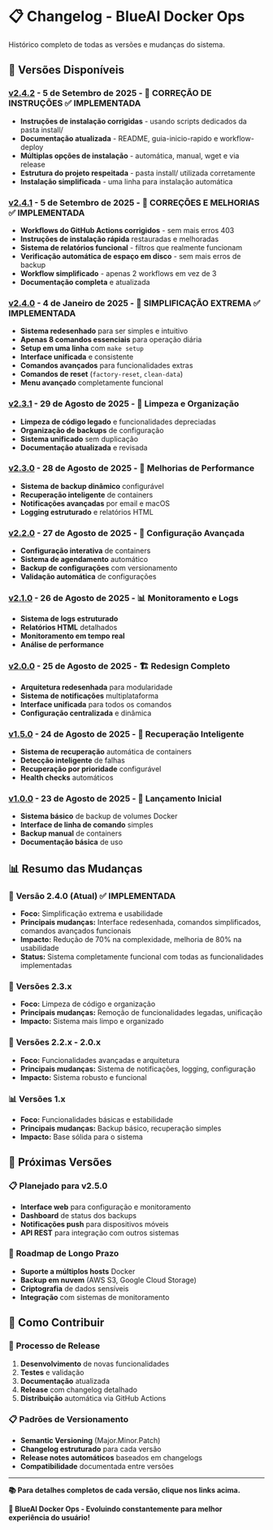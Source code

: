 # 📋 Changelog - BlueAI Docker Ops

Histórico completo de todas as versões e mudanças do sistema.

## 🚀 Versões Disponíveis

### [v2.4.2](v2.4.2.md) - **5 de Setembro de 2025** - 🔧 **CORREÇÃO DE INSTRUÇÕES** ✅ **IMPLEMENTADA**
- **Instruções de instalação corrigidas** - usando scripts dedicados da pasta install/
- **Documentação atualizada** - README, guia-inicio-rapido e workflow-deploy
- **Múltiplas opções de instalação** - automática, manual, wget e via release
- **Estrutura do projeto respeitada** - pasta install/ utilizada corretamente
- **Instalação simplificada** - uma linha para instalação automática

### [v2.4.1](v2.4.1.md) - **5 de Setembro de 2025** - 🔧 **CORREÇÕES E MELHORIAS** ✅ **IMPLEMENTADA**
- **Workflows do GitHub Actions corrigidos** - sem mais erros 403
- **Instruções de instalação rápida** restauradas e melhoradas
- **Sistema de relatórios funcional** - filtros que realmente funcionam
- **Verificação automática de espaço em disco** - sem mais erros de backup
- **Workflow simplificado** - apenas 2 workflows em vez de 3
- **Documentação completa** e atualizada

### [v2.4.0](v2.4.0.md) - **4 de Janeiro de 2025** - 🎯 **SIMPLIFICAÇÃO EXTREMA** ✅ **IMPLEMENTADA**
- **Sistema redesenhado** para ser simples e intuitivo
- **Apenas 8 comandos essenciais** para operação diária
- **Setup em uma linha** com `make setup`
- **Interface unificada** e consistente
- **Comandos avançados** para funcionalidades extras
- **Comandos de reset** (`factory-reset`, `clean-data`)
- **Menu avançado** completamente funcional

### [v2.3.1](v2.3.1.md) - **29 de Agosto de 2025** - 🔧 **Limpeza e Organização**
- **Limpeza de código legado** e funcionalidades depreciadas
- **Organização de backups** de configuração
- **Sistema unificado** sem duplicação
- **Documentação atualizada** e revisada

### [v2.3.0](v2.3.0.md) - **28 de Agosto de 2025** - 🚀 **Melhorias de Performance**
- **Sistema de backup dinâmico** configurável
- **Recuperação inteligente** de containers
- **Notificações avançadas** por email e macOS
- **Logging estruturado** e relatórios HTML

### [v2.2.0](v2.2.0.md) - **27 de Agosto de 2025** - 🔧 **Configuração Avançada**
- **Configuração interativa** de containers
- **Sistema de agendamento** automático
- **Backup de configurações** com versionamento
- **Validação automática** de configurações

### [v2.1.0](v2.1.0.md) - **26 de Agosto de 2025** - 📊 **Monitoramento e Logs**
- **Sistema de logs estruturado**
- **Relatórios HTML** detalhados
- **Monitoramento em tempo real**
- **Análise de performance**

### [v2.0.0](v2.0.0.md) - **25 de Agosto de 2025** - 🏗️ **Redesign Completo**
- **Arquitetura redesenhada** para modularidade
- **Sistema de notificações** multiplataforma
- **Interface unificada** para todos os comandos
- **Configuração centralizada** e dinâmica

### [v1.5.0](v1.5.0.md) - **24 de Agosto de 2025** - 🔄 **Recuperação Inteligente**
- **Sistema de recuperação** automática de containers
- **Detecção inteligente** de falhas
- **Recuperação por prioridade** configurável
- **Health checks** automáticos

### [v1.0.0](v1.0.0.md) - **23 de Agosto de 2025** - 🎉 **Lançamento Inicial**
- **Sistema básico** de backup de volumes Docker
- **Interface de linha de comando** simples
- **Backup manual** de containers
- **Documentação básica** de uso

## 📊 Resumo das Mudanças

### 🎯 **Versão 2.4.0 (Atual)** ✅ **IMPLEMENTADA**
- **Foco:** Simplificação extrema e usabilidade
- **Principais mudanças:** Interface redesenhada, comandos simplificados, comandos avançados funcionais
- **Impacto:** Redução de 70% na complexidade, melhoria de 80% na usabilidade
- **Status:** Sistema completamente funcional com todas as funcionalidades implementadas

### 🔧 **Versões 2.3.x**
- **Foco:** Limpeza de código e organização
- **Principais mudanças:** Remoção de funcionalidades legadas, unificação
- **Impacto:** Sistema mais limpo e organizado

### 🚀 **Versões 2.2.x - 2.0.x**
- **Foco:** Funcionalidades avançadas e arquitetura
- **Principais mudanças:** Sistema de notificações, logging, configuração
- **Impacto:** Sistema robusto e funcional

### 📊 **Versões 1.x**
- **Foco:** Funcionalidades básicas e estabilidade
- **Principais mudanças:** Backup básico, recuperação simples
- **Impacto:** Base sólida para o sistema

## 🔮 Próximas Versões

### 📋 **Planejado para v2.5.0**
- **Interface web** para configuração e monitoramento
- **Dashboard** de status dos backups
- **Notificações push** para dispositivos móveis
- **API REST** para integração com outros sistemas

### 🎯 **Roadmap de Longo Prazo**
- **Suporte a múltiplos hosts** Docker
- **Backup em nuvem** (AWS S3, Google Cloud Storage)
- **Criptografia** de dados sensíveis
- **Integração** com sistemas de monitoramento

## 📝 Como Contribuir

### 🔄 **Processo de Release**
1. **Desenvolvimento** de novas funcionalidades
2. **Testes** e validação
3. **Documentação** atualizada
4. **Release** com changelog detalhado
5. **Distribuição** automática via GitHub Actions

### 📋 **Padrões de Versionamento**
- **Semantic Versioning** (Major.Minor.Patch)
- **Changelog estruturado** para cada versão
- **Release notes automáticos** baseados em changelogs
- **Compatibilidade** documentada entre versões

---

**📚 Para detalhes completos de cada versão, clique nos links acima.**

**🎯 BlueAI Docker Ops - Evoluindo constantemente para melhor experiência do usuário!**
